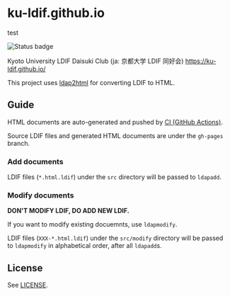 # ku-ldif.github.io

test

![Status badge](https://github.com/ku-ldif/ku-ldif.github.io/workflows/Build/badge.svg)

Kyoto University LDIF Daisuki Club (ja: 京都大学 LDIF 同好会) <https://ku-ldif.github.io/>

This project uses [ldap2html](https://github.com/nonylene/ldap2html) for converting LDIF to HTML.

## Guide

HTML documents are auto-generated and pushed by [CI (GitHub Actions)](https://github.com/ku-ldif/ku-ldif.github.io/actions).

Source LDIF files and generated HTML documents are under the `gh-pages` branch.

### Add documents

LDIF files (`*.html.ldif`) under the `src` directory will be passed to `ldapadd`.

### Modify documents

**DON'T MODIFY LDIF, DO ADD NEW LDIF.**

If you want to modify existing docuemnts, use `ldapmodify`.

LDIF files (`XXX-*.html.ldif`) under the `src/modify` directory will be passed to `ldapmodify` in alphabetical order, after all `ldapadd`s.

## License

See [LICENSE](./LICENSE).
